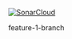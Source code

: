 [![SonarCloud](https://sonarcloud.io/images/project_badges/sonarcloud-white.svg)](https://sonarcloud.io/summary/new_code?id=amuthansakthivel_SeleniumAppiumTestsInGithubRunners)

feature-1-branch
